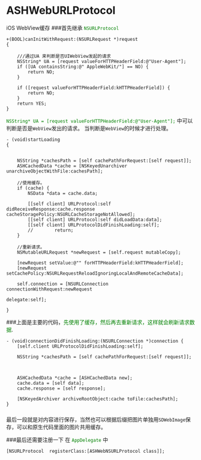 # ASHWebURLProtocol
iOS WebView缓存
###首先继承 <font color=green>`NSURLProtocol`</font>

```
+(BOOL)canInitWithRequest:(NSURLRequest *)request
{
    
    ///通过UA 来判断是否UIWebView发起的请求
    NSString* UA = [request valueForHTTPHeaderField:@"User-Agent"];
    if ([UA containsString:@" AppleWebKit/"] == NO) {
        return NO;
    }
    
    if ([request valueForHTTPHeaderField:kHTTPHeaderField]) {
        return NO;
    }
    return YES;
}
```
<font color=green>`NSString* UA = [request valueForHTTPHeaderField:@"User-Agent"];`</font>
中可以判断是否是`WebView`发出的请求。
当判断是`WebView`的时候才进行处理。

```
- (void)startLoading
{
    
    
    NSString *cachesPath = [self cachePathForRequest:[self request]];
    ASHCachedData *cache = [NSKeyedUnarchiver unarchiveObjectWithFile:cachesPath];
    
    //使用缓存。
    if (cache) {
        NSData *data = cache.data;
        
        [[self client] URLProtocol:self didReceiveResponse:cache.response cacheStoragePolicy:NSURLCacheStorageNotAllowed];
        [[self client] URLProtocol:self didLoadData:data];
        [[self client] URLProtocolDidFinishLoading:self];
        //        return;
    }
    
    //重新请求。
    NSMutableURLRequest *newRequest = [self.request mutableCopy];

    [newRequest setValue:@"" forHTTPHeaderField:kHTTPHeaderField];
    [newRequest setCachePolicy:NSURLRequestReloadIgnoringLocalAndRemoteCacheData];
    
    self.connection = [NSURLConnection connectionWithRequest:newRequest
                                                                delegate:self];
    
}
```
###上面是主要的代码，<font color=green>先使用了缓存，然后再去重新请求，这样就会刷新请求数据</font>.


```
- (void)connectionDidFinishLoading:(NSURLConnection *)connection {
    [self.client URLProtocolDidFinishLoading:self];
    
    NSString *cachesPath = [self cachePathForRequest:[self request]];
    
    
    
    ASHCachedData *cache = [ASHCachedData new];
    cache.data = [self data];
    cache.response = [self response];
    
    [NSKeyedArchiver archiveRootObject:cache toFile:cachesPath];
}
```

###
最后一段就是对内容进行保存，当然也可以根据后缀把图片单独用`SDWebImage`保存，可以和原生代码里面的图片共用缓存。


###最后还需要注册一下 在  <font color=green>`AppDelegate`</font> 中

```
[NSURLProtocol  registerClass:[ASHWebNSURLProtocol class]];
```